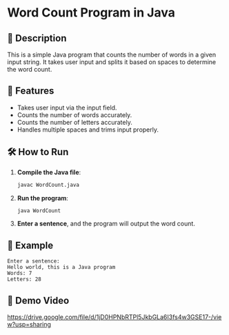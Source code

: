 # Word Count Program in Java

## 📌 Description
This is a simple Java program that counts the number of words in a given input string. It takes user input and splits it based on spaces to determine the word count.

## 🚀 Features
- Takes user input via the input field.
- Counts the number of words accurately.
- Counts the number of letters accurately.
- Handles multiple spaces and trims input properly.

## 🛠️ How to Run
1. **Compile the Java file**:
   ```sh
   javac WordCount.java
   ```
2. **Run the program**:
   ```sh
   java WordCount
   ```
3. **Enter a sentence**, and the program will output the word count.

## 📜 Example
```
Enter a sentence:
Hello world, this is a Java program
Words: 7
Letters: 28
```

## 🎥 Demo Video  
https://drive.google.com/file/d/1jD0HPNbRTPl5JkbGLa6I3fs4w3GSE17-/view?usp=sharing


